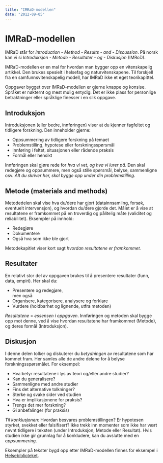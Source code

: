 ```yaml
---
title: "IMRaD-modellen"
date: "2012-09-05"
---
```


# IMRaD-modellen

IMRaD står for _Introduction - Method - Results - and - Discussion_. På norsk kan vi si _Introduksjon - Metode - Resultater - og - Diskusjon_ (IMRoD).

IMRaD-modellen er en mal for hvordan man bygger opp en vitenskapelig artikkel. Den brukes spesielt i helsefag og naturvitenskapene. Til forskjell fra en samfunnsvitenskapelig modell, har IMRaD ikke et eget teorikapittel.

Oppgaver bygget over IMRaD-modellen er gjerne knappe og konsise. Språket er nøkternt og mest mulig entydig. Det er ikke plass for personlige betraktninger eller språklige finesser i en slik oppgave.

## Introduksjon

Introduksjonen (eller bedre, innføringen) viser at du kjenner fagfeltet og tidligere forskning. Den inneholder gjerne:

- Oppsummering av tidligere forskning på temaet
- Problemstilling, hypotese eller forskningsspørsmål 
- Innføring i feltet, situasjonen eller rådende praksis
- Formål eller hensikt

Innføringen skal gjøre rede for _hva vi vet, og hva vi lurer på_. Den skal redegjøre og oppsummere, men også stille spørsmål, belyse, sammenligne osv. _Alt du skriver her, skal bygge opp under din problemstilling._

## Metode (materials and methods)

Metodedelen skal vise hva du/dere har gjort (datainnsamling, forsøk, eventuelt intervensjon), og hvordan du/dere gjorde det. Målet er å vise at resultatene er framkommet på en troverdig og pålitelig måte (validitet og reliabilitet). Eksempler på innhold: 

- Redegjøre
- Dokumentere
- Også hva som ikke ble gjort

Metodekapitlet viser kort sagt _hvordan resultatene er framkommet._

## Resultater

En relativt stor del av oppgaven brukes til å presentere resultater (funn, data, empiri). Her skal du:

- Presentere og redegjøre,  
    men også
- Organisere, kategorisere, analysere og forklare 
- Vurdere (holdbarhet og lignende, utfra metoden)

_Resultatene_ = _essensen i oppgaven_. Innføringen og metoden skal bygge opp mot denne, ved å vise hvordan resultatene har framkommet (Metode), og deres formål (Introduksjon).

## Diskusjon

I denne delen tolker og diskuterer du _betydningen_ av resultatene som har kommet fram. Her samles alle de andre delene for å belyse forskningsspørsmålet. For eksempel: 

- Hva betyr resultatene i lys av teori og/eller andre studier? 
- Kan du generalisere?
- Sammenligne med andre studier
- Fins det alternative tolkninger?
- Sterke og svake sider ved studien
- Hva er implikasjonene for praksis?
- Trengs det mer forskning?
- Gi anbefalinger (for praksis)

_Til konklusjonen:_ Hvordan besvares problemstillingen? Er hypotesen styrket, svekket eller falsifisert? Ikke trekk inn momenter som ikke har vært nevnt tidligere i teksten (under Introduksjon, Metode eller Resultat). Hvis studien ikke gir grunnlag for å konkludere, kan du avslutte med en _oppsummering_.

Eksempler på tekster bygd opp etter IMRaD-modellen finnes for eksempel i [Helsebiblioteket](https://www.helsebiblioteket.no/). 
